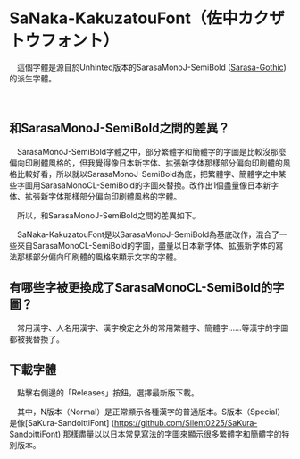 # SaNaka-KakuzatouFont（佐中カクザトウフォント）

　這個字體是源自於Unhinted版本的SarasaMonoJ-SemiBold ([Sarasa-Gothic](https://github.com/be5invis/Sarasa-Gothic)) 的派生字體。


 　

## 和SarasaMonoJ-SemiBold之間的差異？

　SarasaMonoJ-SemiBold字體之中，部分繁體字和簡體字的字圖是比較沒那麼偏向印刷體風格的，但我覺得像日本新字体、拡張新字体那樣部分偏向印刷體的風格比較好看，所以就以SarasaMonoJ-SemiBold為底，把繁體字、簡體字之中某些字圖用SarasaMonoCL-SemiBold的字圖來替換。改作出1個盡量像日本新字体、拡張新字体那樣部分偏向印刷體風格的字體。

　所以，和SarasaMonoJ-SemiBold之間的差異如下。

　SaNaka-KakuzatouFont是以SarasaMonoJ-SemiBold為基底改作，混合了一些來自SarasaMonoCL-SemiBold的字圖，盡量以日本新字体、拡張新字体的寫法那樣部分偏向印刷體的風格來顯示文字的字體。



 ## 有哪些字被更換成了SarasaMonoCL-SemiBold的字圖？

 　常用漢字、人名用漢字、漢字検定之外的常用繁體字、簡體字……等漢字的字圖都被我替換了。


 
 ## 下載字體

　點擊右側邊的「Releases」按鈕，選擇最新版下載。

　其中，N版本（Normal）是正常顯示各種漢字的普通版本。S版本（Special）是像[SaKura-SandoittiFont] (https://github.com/Silent0225/SaKura-SandoittiFont) 那樣盡量以以日本常見寫法的字圖來顯示很多繁體字和簡體字的特別版本。
 
